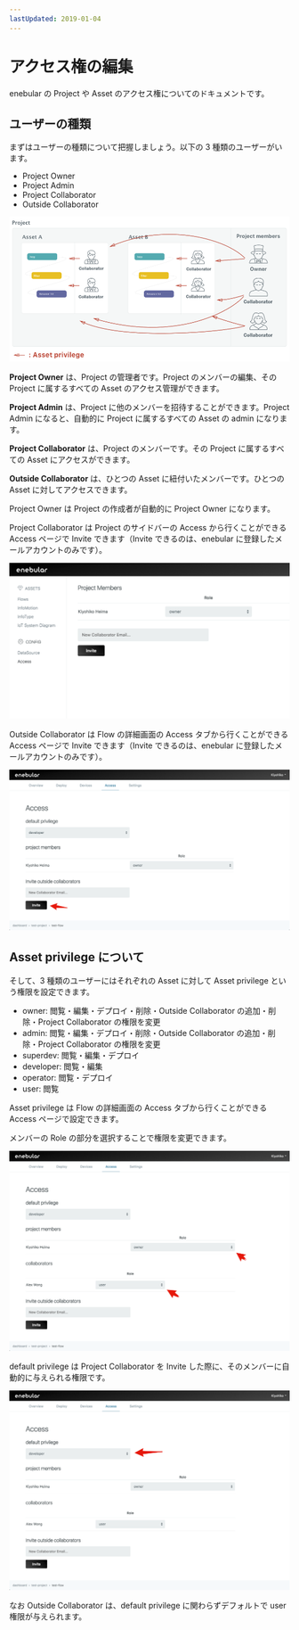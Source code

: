 ```yaml
---
lastUpdated: 2019-01-04
---
```


# アクセス権の編集

enebular の Project や Asset のアクセス権についてのドキュメントです。

## ユーザーの種類

まずはユーザーの種類について把握しましょう。以下の 3 種類のユーザーがいます。

- Project Owner
- Project Admin
- Project Collaborator
- Outside Collaborator

![assetPriviliege](./../../img/Config/Access-assetPriviliege.png)

**Project Owner** は、Project の管理者です。Project のメンバーの編集、その Project に属するすべての Asset のアクセス管理ができます。

**Project Admin** は、Project に他のメンバーを招待することができます。Project Admin になると、自動的に Project に属するすべての Asset の admin になります。

**Project Collaborator** は、Project のメンバーです。その Project に属するすべての Asset にアクセスができます。

**Outside Collaborator** は、ひとつの Asset に紐付いたメンバーです。ひとつの Asset に対してアクセスできます。

Project Owner は Project の作成者が自動的に Project Owner になります。

Project Collaborator は Project のサイドバーの Access から行くことができる Access ページで Invite できます（Invite できるのは、enebular に登録したメールアカウントのみです）。

![projectMembers](./../../img/Config/Access-projectMembers.png)

Outside Collaborator は Flow の詳細画面の Access タブから行くことができる Access ページで Invite できます（Invite できるのは、enebular に登録したメールアカウントのみです）。

![Access-invite](./../../img/Config/Access-invite.png)

## Asset privilege について

そして、3 種類のユーザーにはそれぞれの Asset に対して Asset privilege という権限を設定できます。

- owner: 閲覧・編集・デプロイ・削除・Outside Collaborator の追加・削除・Project Collaborator の権限を変更
- admin: 閲覧・編集・デプロイ・削除・Outside Collaborator の追加・削除・Project Collaborator の権限を変更
- superdev: 閲覧・編集・デプロイ
- developer: 閲覧・編集
- operator: 閲覧・デプロイ
- user: 閲覧

Asset privilege は Flow の詳細画面の Access タブから行くことができる Access ページで設定できます。

メンバーの Role の部分を選択することで権限を変更できます。

![Access-role](./../../img/Config/Access-role.png)

default privilege は Project Collaborator を Invite した際に、そのメンバーに自動的に与えられる権限です。

![Access-default](./../../img/Config/Access-default.png)

なお Outside Collaborator は、default privilege に関わらずデフォルトで user 権限が与えられます。
